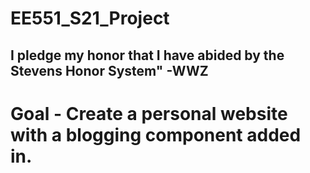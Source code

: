 # EE551_S21_Project
## I pledge my honor that I have abided by the Stevens Honor System" -WWZ

# Goal - Create a personal website with a blogging component added in. 

